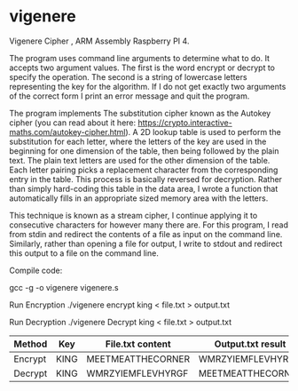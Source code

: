 # vigenere
Vigenere Cipher , ARM Assembly Raspberry PI 4.

The program uses command line arguments to determine what to do. It accepts two argument values. 
The first is the word encrypt or decrypt to specify the operation. 
The second is a string of lowercase letters representing the key for the  algorithm. 
If I do not get exactly two arguments of the correct form I print an error message and quit the program.

The program implements The substitution cipher known as the Autokey cipher (you can read about it here: 
https://crypto.interactive-maths.com/autokey-cipher.html). 
A 2D lookup table is used to perform the substitution for each letter, where the letters of the key are used in 
the beginning for one dimension of the table, then being followed by the plain text. 
The plain text letters are used for the other dimension of the table. Each letter
pairing picks a replacement character from the corresponding entry in the table. This process is
basically reversed for decryption. Rather than simply hard-coding this table in the data area, 
I wrote a function that automatically fills in an appropriate sized memory area with the letters.

This technique is known as a stream cipher, 
I  continue applying it to consecutive characters for however many there are. 
For this program, I read from stdin and redirect the contents of a file as input on the command line. 
Similarly, rather than opening a file for output, 
I write to stdout and redirect this output to a file on the command line. 


Compile code:

gcc -g -o  vigenere vigenere.s

Run Encryption
./vigenere encrypt king < file.txt >  output.txt

Run Decryption
./vigenere Decrypt king < file.txt >  output.txt


| Method        | Key           | File.txt content | Output.txt result  
| ------------- | ------------- | -------------    | -------------    |
| Encrypt       | KING          | MEETMEATTHECORNER| WMRZYIEMFLEVHYRGF|
| Decrypt       | KING          | WMRZYIEMFLEVHYRGF| MEETMEATTHECORNER|
